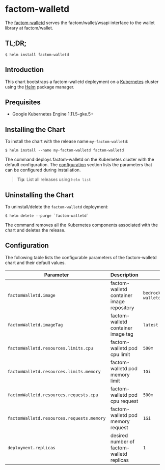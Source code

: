 # factom-walletd

The [factom-walletd](https://github.com/FactomProject/factom-walletd) serves the factom/wallet/wsapi interface to the wallet library at factom/wallet.

## TL;DR;

```console
$ helm install factom-walletd
```

## Introduction

This chart bootstraps a factom-walletd deployment on a [Kubernetes](https://kubernetes.io) cluster using the [Helm](https://helm.sh) package manager.

## Prequisites

- Google Kubernetes Engine 1.11.5-gke.5+

## Installing the Chart

To install the chart with the release name `my-factom-walletd`:

```console
$ helm install --name my-factom-walletd factom-walletd
```

The command deploys factom-walletd on the Kubernetes cluster with the default configuration. The [configuration](#configuration) section lists the parameters that can be configured during installation.

> **Tip**: List all releases using `helm list`

## Uninstalling the Chart

To uninstall/delete the `factom-walletd` deployment:

```console
$ helm delete --purge `factom-walletd`
```

The command removes all the Kubernetes components associated with the chart and deletes the release.

## Configuration

The following table lists the configurable parameters of the factom-walletd chart and their default values.

| Parameter                                 | Description                               | Default                           |
| ----------------------------------------- | ----------------------------------------- | --------------------------------- |
| `factomWalletd.image`                     | factom-walletd container image repository | `bedrocksolutions/factom-walletd` |
| `factomWalletd.imageTag`                  | factom-walletd container image tag        | `latest`                          |
| `factomWalletd.resources.limits.cpu`      | factom-walletd pod cpu limit              | `500m`                            |
| `factomWalletd.resources.limits.memory`   | factom-walletd pod memory limit           | `1Gi`                             |
| `factomWalletd.resources.requests.cpu`    | factom-walletd pod cpu request            | `500m`                            |
| `factomWalletd.resources.requests.memory` | factom-walletd pod memory request         | `1Gi`                             |
| `deployment.replicas`                     | desired number of factom-walletd replicas | `1`                               |
